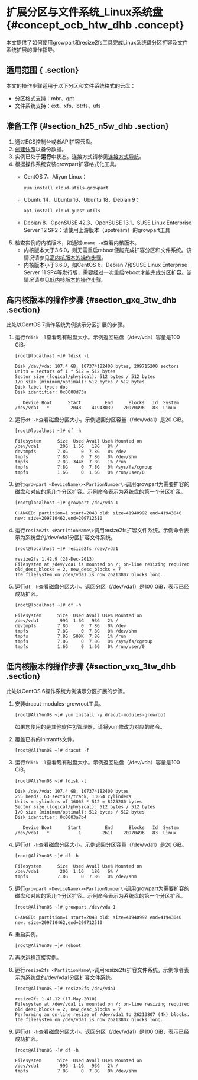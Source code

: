 # 扩展分区与文件系统\_Linux系统盘 {#concept_ocb_htw_dhb .concept}

本文提供了如何使用growpart和resize2fs工具完成Linux系统盘分区扩容及文件系统扩展的操作指导。

## 适用范围 { .section}

本文的操作步骤适用于以下分区和文件系统格式的云盘：

-   分区格式支持：mbr、gpt
-   文件系统支持：ext、xfs、btrfs、ufs

## 准备工作 {#section_h25_n5w_dhb .section}

1.  通过ECS控制台或者API扩容云盘。
2.  [创建快照](cn.zh-CN/快照/使用快照/创建快照.md#)以备份数据。
3.  实例已处于**运行中**状态。连接方式请参见[连接方式导航](../../../../cn.zh-CN/实例/连接实例/连接方式导航.md#)。
4.  根据操作系统安装growpart扩容格式化工具。
    -   CentOS 7、Aliyun Linux：

        ```
        yum install cloud-utils-growpart
        ```

    -   Ubuntu 14、Ubuntu 16、Ubuntu 18、Debian 9：

        ```
        apt install cloud-guest-utils
        ```

    -   Debian 8、OpenSUSE 42.3、OpenSUSE 13.1、SUSE Linux Enterprise Server 12 SP2：请使用上游版本（upstream）的growpart工具
5.  检查实例的内核版本，如通过`uname -a`查看内核版本。
    -   内核版本大于3.6.0，则无需重启reboot便能完成扩容分区和文件系统。该情况请参见[高内核版本的操作步骤](#section_gxq_3tw_dhb)。
    -   内核版本小于3.6.0，如CentOS 6、Debian 7和SUSE Linux Enterprise Server 11 SP4等发行版，需要经过一次重启reboot才能完成分区扩容。该情况请参见[低内核版本的操作步骤](#section_vxq_3tw_dhb)。

## 高内核版本的操作步骤 {#section_gxq_3tw_dhb .section}

此处以CentOS 7操作系统为例演示分区扩展的步骤。

1.  运行`fdisk -l`查看现有磁盘大小。示例返回磁盘（/dev/vda）容量是100 GiB。

    ```
    [root@localhost ~]# fdisk -l
    
    Disk /dev/vda: 107.4 GB, 107374182400 bytes, 209715200 sectors
    Units = sectors of 1 * 512 = 512 bytes
    Sector size (logical/physical): 512 bytes / 512 bytes
    I/O size (minimum/optimal): 512 bytes / 512 bytes
    Disk label type: dos
    Disk identifier: 0x0008d73a
    
       Device Boot      Start         End      Blocks   Id  System
    /dev/vda1   *        2048    41943039    20970496   83  Linux
    ```

2.  运行`df -h`查看磁盘分区大小。示例返回分区容量（/dev/vda1）是20 GiB。

    ```
    [root@localhost ~]# df -h
    
    Filesystem      Size  Used Avail Use% Mounted on
    /dev/vda1        20G  1.5G   18G   8% /
    devtmpfs        7.8G     0  7.8G   0% /dev
    tmpfs           7.8G     0  7.8G   0% /dev/shm
    tmpfs           7.8G  344K  7.8G   1% /run
    tmpfs           7.8G     0  7.8G   0% /sys/fs/cgroup
    tmpfs           1.6G     0  1.6G   0% /run/user/0
    ```

3.  运行`growpart <DeviceName\><PartionNumber\>`调用growpart为需要扩容的磁盘和对应的第几个分区扩容。示例命令表示为系统盘的第一个分区扩容。

    ```
    [root@localhost ~]# growpart /dev/vda 1
    
    CHANGED: partition=1 start=2048 old: size=41940992 end=41943040 new: size=209710462,end=209712510
    ```

4.  运行`resize2fs <PartitionName\>`调用resize2fs扩容文件系统。示例命令表示为系统盘的/dev/vda1分区扩容文件系统。

    ```
    [root@localhost ~]# resize2fs /dev/vda1
    
    resize2fs 1.42.9 (28-Dec-2013)
    Filesystem at /dev/vda1 is mounted on /; on-line resizing required
    old_desc_blocks = 2, new_desc_blocks = 7
    The filesystem on /dev/vda1 is now 26213807 blocks long.
    ```

5.  运行`df -h`查看磁盘分区大小。返回分区（/dev/vda1）是100 GiB，表示已经成功扩容。

    ```
    [root@localhost ~]# df -h
    
    Filesystem      Size  Used Avail Use% Mounted on
    /dev/vda1        99G  1.6G   93G   2% /
    devtmpfs        7.8G     0  7.8G   0% /dev
    tmpfs           7.8G     0  7.8G   0% /dev/shm
    tmpfs           7.8G  500K  7.8G   1% /run
    tmpfs           7.8G     0  7.8G   0% /sys/fs/cgroup
    tmpfs           1.6G     0  1.6G   0% /run/user/0
    ```


## 低内核版本的操作步骤 {#section_vxq_3tw_dhb .section}

此处以CentOS 6操作系统为例演示分区扩展的步骤。

1.  安装dracut-modules-growroot工具。

    ```
    [root@AliYunOS ~]# yum install -y dracut-modules-growroot
    ```

    如果您使用的是其他软件包管理器，请将yum修改为对应的命令。

2.  覆盖已有的initramfs文件。

    ```
    [root@AliYunOS ~]# dracut -f
    ```

3.  运行`fdisk -l`查看现有磁盘大小。示例返回磁盘（/dev/vda）容量是100 GiB。

    ```
    [root@AliYunOS ~]# fdisk -l
    
    Disk /dev/vda: 107.4 GB, 107374182400 bytes
    255 heads, 63 sectors/track, 13054 cylinders
    Units = cylinders of 16065 * 512 = 8225280 bytes
    Sector size (logical/physical): 512 bytes / 512 bytes
    I/O size (minimum/optimal): 512 bytes / 512 bytes
    Disk identifier: 0x0003a7b4
    
       Device Boot      Start         End      Blocks   Id  System
    /dev/vda1   *           1        2611    20970496   83  Linux
    ```

4.  运行`df -h`查看磁盘分区大小。示例返回分区容量（/dev/vda1）是20 GiB。

    ```
    [root@AliYunOS ~]# df -h
    
    Filesystem      Size  Used Avail Use% Mounted on
    /dev/vda1        20G  1.1G   18G   6% /
    tmpfs           7.8G     0  7.8G   0% /dev/shm
    ```

5.  运行`growpart <DeviceName\><PartionNumber\>`调用growpart为需要扩容的磁盘和对应的第几个分区扩容。示例命令表示为系统盘的第一个分区扩容。

    ```
    [root@AliYunOS ~]# growpart /dev/vda 1
    
    CHANGED: partition=1 start=2048 old: size=41940992 end=41943040 new: size=209710462,end=209712510
    ```

6.  重启实例。

    ```
    [root@AliYunOS ~]# reboot
    ```

7.  再次远程连接实例。
8.  运行`resize2fs <PartitionName\>`调用resize2fs扩容文件系统。示例命令表示为系统盘的/dev/vda1分区扩容文件系统。

    ```
    [root@AliYunOS ~]# resize2fs /dev/vda1
    
    resize2fs 1.41.12 (17-May-2010)
    Filesystem at /dev/vda1 is mounted on /; on-line resizing required
    old desc_blocks = 2, new_desc_blocks = 7
    Performing an on-line resize of /dev/vda1 to 26213807 (4k) blocks.
    The filesystem on /dev/vda1 is now 26213807 blocks long.
    ```

9.  运行`df -h`查看磁盘分区大小。返回分区（/dev/vda1）是100 GiB，表示已经成功扩容。

    ```
    [root@AliYunOS ~]# df -h
    
    Filesystem      Size  Used Avail Use% Mounted on
    /dev/vda1        99G  1.1G   93G   2% /
    tmpfs           7.8G     0  7.8G   0% /dev/shm
    ```


